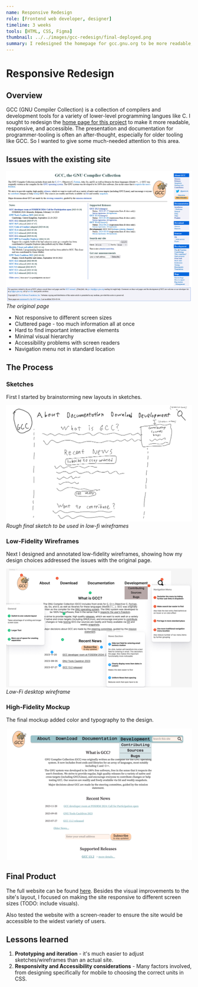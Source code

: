 ```yaml
---
name: Responsive Redesign
role: [Frontend web developer, designer]
timeline: 3 weeks
tools: [HTML, CSS, Figma]
thumbnail: ../../images/gcc-redesign/final-deployed.png
summary: I redesigned the homepage for gcc.gnu.org to be more readable, responsive, and accessible.
---
```


# Responsive Redesign

## Overview

GCC (GNU Compiler Collection) is a collection of compilers and development tools for a variety of lower-level programming langues like C. I sought to redesign the [home page for this project](https://gcc.gnu.org/) to make it more readable, responsive, and accessible. The presentation and documentation for programmer-tooling is often an after-thought, especially for older tooling like GCC. So I wanted to give some much-needed attention to this area.

## Issues with the existing site

![Original GCC homepage](../../images/gcc-redesign/original-page.png)
*The original page*

- Not responsive to different screen sizes
- Cluttered page - too much information all at once
- Hard to find important interactive elements
- Minimal visual hierarchy
- Accessibility problems with screen readers
- Navigation menu not in standard location

## The Process

### Sketches

First I started by brainstorming new layouts in sketches.

![A slightly more detailed page layout sketch"](../../images/gcc-redesign/final-sketch.jpg)
*Rough final sketch to be used in low-fi wireframes*

### Low-Fidelity Wireframes

Next I designed and annotated low-fidelity wireframes, showing how my design choices addressed the issues with the original page.

![low-fidelity wireframe for desktops](../../images/gcc-redesign/lo-fi-desktop.png)
*Low-Fi desktop wireframe*

### High-Fidelity Mockup

The final mockup added color and typography to the design.

![high-fidelity mockup for desktop](../../images/gcc-redesign/hi-fi-desktop.png)

## Final Product

The full website can be found [here](https://mitchman215.github.io/GCC-Redesign). Besides the visual improvements to the site's layout, I focused on making the site responsive to different screen sizes (TODO: include visuals).

Also tested the website with a screen-reader to ensure the site would be accessible to the widest variety of users.

## Lessons learned

1) **Prototyping and iteration** - it's much easier to adjust sketches/wireframes than an actual site.
2) **Responsivity and Accessibility considerations** - Many factors involved, from designing specifically for mobile to choosing the correct units in CSS.
